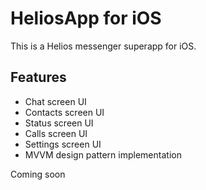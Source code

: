 # HeliosApp for iOS

This is a Helios messenger superapp for iOS.

## Features

- Chat screen UI
- Contacts screen UI
- Status screen UI
- Calls screen UI
- Settings screen UI
- MVVM design pattern implementation

Coming soon
